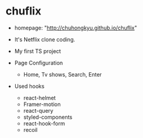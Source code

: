 # chuflix

- homepage: "http://chuhongkyu.github.io/chuflix"

- It's Netflix clone coding.
- My first TS project
- Page Configuration
  - Home, Tv shows, Search, Enter
- Used hooks
  - react-helmet
  - Framer-motion
  - react-query
  - styled-components
  - react-hook-form
  - recoil
